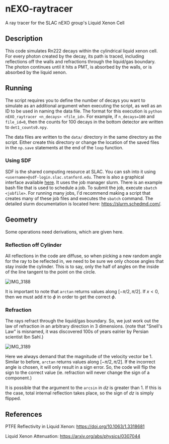 # nEXO-raytracer
A ray tracer for the SLAC nEXO group's Liquid Xenon Cell

## Description
This code simulates Rn222 decays within the cylindrical liquid xenon cell. For every photon created by the decay, its path is traced, including reflections off the walls and refractions through the liquid/gas boundary. The photon continues until it hits a PMT, is absorbed by the walls, or is absorbed by the liquid xenon.

## Running
The script requires you to define the number of decays you want to simulate as an additional argument when executing the script, as well as an ID to be used in naming the data file. The format for this execution is ```python nEXO_raytracer <n_decays> <file_id>```. For example, if ```n_decays=100``` and ```file_id=0```, then the counts for 100 decays in the bottom detector are written to ```det1_counts0.npy```.

The data files are written to the ```data/``` directory in the same directory as the script. Either create this directory or change the location of the saved files in the ```np.save``` statements at the end of the ```loop``` function.

### Using SDF
SDF is the shared computing resource at SLAC. You can ssh into it using ```<username>@sdf-login.slac.stanford.edu```. There is also a graphical interface available [here](https://sdf.slac.stanford.edu/public/doc/#/). It uses the job manager slurm. There is an example bash file that is used to schedule a job. To submit the job, execute ```sbatch <jobfile>```. For running many jobs, I'd recommend making a script that creates many of these job files and executes the ```sbatch``` command. The detailed slurm documentation is located here: https://slurm.schedmd.com/.

## Geometry
Some operations need derivations, which are given here.

### Reflection off Cylinder
All reflections in the code are diffuse, so when picking a new random angle for the ray to be reflected in, we need to be sure we only choose angles that stay inside the cylinder. This is to say, only the half of angles on the inside of the line tangent to the point on the circle.

![IMG_3188](https://user-images.githubusercontent.com/110847459/183491339-abb9aeb2-7ed3-4866-8899-50d7402e4de9.jpg)

It is important to note that ```arctan``` returns values along $[-\pi/2, \pi/2]$. If $x<0$, then we must add $\pi$ to $\phi$ in order to get the correct $\phi$.

### Refraction
The rays refract through the liquid/gas boundary. So, we just work out the law of refraction in an arbitrary direction in 3 dimensions. (note that "Snell's Law" is misnamed, it was discovered 100s of years ealrier by Persian scientist Ibn Sahl.)

![IMG_3189](https://user-images.githubusercontent.com/110847459/183511921-3af464dd-2726-432b-a499-4fe4ab10ff41.jpg)

Here we always demand that the magnitude of the velocity vector be 1. Similar to before, ```arctan``` returns values along $[-\pi/2, \pi/2]$. If the incorrect angle is chosen, it will only result in a sign error. So, the code will flip the sign to the correct value (ie. refraction will never change the sign of a component.)

It is possible that the argument to the ```arcsin``` in $dz$ is greater than 1. If this is the case, total internal reflection takes place, so the sign of $dz$ is simply flipped.

## References
PTFE Reflectivity in Liquid Xenon: https://doi.org/10.1063/1.3318681

Liquid Xenon Attenuation: https://arxiv.org/abs/physics/0307044
